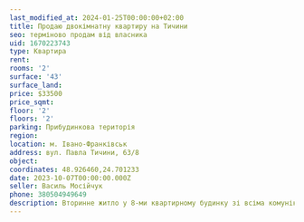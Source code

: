 ```yaml
---
last_modified_at: 2024-01-25T00:00:00+02:00
title: Продаю двокімнатну квартиру на Тичини
seo: терміново продам від власника
uid: 1670223743
type: Квартира
rent:
rooms: '2'
surface: '43'
surface_land:
price: $33500
price_sqmt:
floor: '2'
floors: '2'
parking: Прибудинкова територія
region:
location: м. Івано-Франківськ
address: вул. Павла Тичини, 63/8
object:
coordinates: 48.926460,24.701233
date: 2023-10-07T00:00:00.000Z
seller: Василь Мосійчук
phone: 380504949649
description: Вторинне житло у 8-ми квартирному будинку зі всіма комунікаціями (газ, холодна та тепла вода, каналізація, Інтернет), індивідуальне опалення (пічне), частково з меблями, придатне для проживання
---
```

